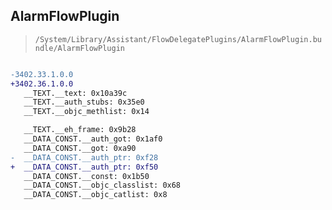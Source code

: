 ## AlarmFlowPlugin

> `/System/Library/Assistant/FlowDelegatePlugins/AlarmFlowPlugin.bundle/AlarmFlowPlugin`

```diff

-3402.33.1.0.0
+3402.36.1.0.0
   __TEXT.__text: 0x10a39c
   __TEXT.__auth_stubs: 0x35e0
   __TEXT.__objc_methlist: 0x14

   __TEXT.__eh_frame: 0x9b28
   __DATA_CONST.__auth_got: 0x1af0
   __DATA_CONST.__got: 0xa90
-  __DATA_CONST.__auth_ptr: 0xf28
+  __DATA_CONST.__auth_ptr: 0xf50
   __DATA_CONST.__const: 0x1b50
   __DATA_CONST.__objc_classlist: 0x68
   __DATA_CONST.__objc_catlist: 0x8

```
